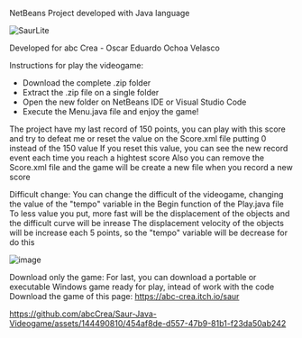   NetBeans Project developed with Java language

  ![SaurLite](https://github.com/abcCrea/Saur-Java-Videogame/assets/144490810/05b9bc1f-e494-422b-9c29-8c0f7a63b3b4)

  Developed for abc Crea - Oscar Eduardo Ochoa Velasco

  Instructions for play the videogame:
  - Download the complete .zip folder
  - Extract the .zip file on a single folder
  - Open the new folder on NetBeans IDE or Visual Studio Code
  - Execute the Menu.java file and enjoy the game!

  The project have my last record of 150 points, you can play with this score and try to defeat me or reset the value on the Score.xml file putting 0 instead of the 150 value
  If you reset this value, you can see the new record event each time you reach a hightest score
  Also you can remove the Score.xml file and the game will be create a new file when you record a new score

  Difficult change:
  You can change the difficult of the videogame, changing the value of the "tempo" variable in the Begin function of the Play.java file
  To less value you put, more fast will be the displacement of the objects and the difficult curve will be inrease
  The displacement velocity of the objects will be increase each 5 points, so the "tempo" variable will be decrease for do this

  ![image](https://github.com/abcCrea/Saur-Java-Videogame/assets/144490810/9e6aad6e-85c2-4dc2-b3ae-cb67991a7e86)

  Download only the game:
  For last, you can download a portable or executable Windows game ready for play, intead of work with the code
  Download the game of this page: https://abc-crea.itch.io/saur

  https://github.com/abcCrea/Saur-Java-Videogame/assets/144490810/454af8de-d557-47b9-81b1-f23da50ab242


